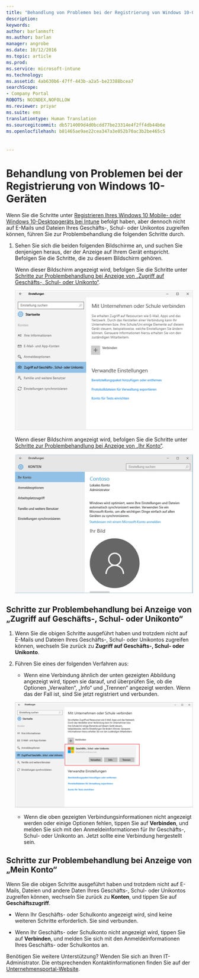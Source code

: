 ```yaml
---
title: "Behandlung von Problemen bei der Registrierung von Windows 10-Geräten | Microsoft-Dokumentation"
description: 
keywords: 
author: barlanmsft
ms.author: barlan
manager: angrobe
ms.date: 10/12/2016
ms.topic: article
ms.prod: 
ms.service: microsoft-intune
ms.technology: 
ms.assetid: 4ab630b6-47ff-443b-a2a5-be23388bcea7
searchScope:
- Company Portal
ROBOTS: NOINDEX,NOFOLLOW
ms.reviewer: priyar
ms.suite: ems
translationtype: Human Translation
ms.sourcegitcommit: db5714009d4d0bcdd77be23314e4f2ff4db44b6e
ms.openlocfilehash: b81465ae9ae22cea347a3e052b70ac3b2be465c5


---
```


# <a name="troubleshoot-your-windows-10-device-enrollment"></a>Behandlung von Problemen bei der Registrierung von Windows 10-Geräten
Wenn Sie die Schritte unter [Registrieren Ihres Windows 10 Mobile- oder Windows 10-Desktopgeräts bei Intune](enroll-your-w10-phone-or-w10-pc-windows.md) befolgt haben, aber dennoch nicht auf E-Mails und Dateien Ihres Geschäfts-, Schul- oder Unikontos zugreifen können, führen Sie zur Problembehandlung die folgenden Schritte durch.

1.  Sehen Sie sich die beiden folgenden Bildschirme an, und suchen Sie denjenigen heraus, der der Anzeige auf Ihrem Gerät entspricht. Befolgen Sie die Schritte, die zu diesem Bildschirm gehören.

    Wenn dieser Bildschirm angezeigt wird, befolgen Sie die Schritte unter [Schritte zur Problembehandlung bei Anzeige von „Zugriff auf Geschäfts-, Schul- oder Unikonto“](#troubleshooting-steps-to-follow-if-you-see-access-work-or-school).

    ![settings-accounts-access-work-or-school](./media/w10-enroll-rs1-connect-to-work-or-school.png)

    Wenn dieser Bildschirm angezeigt wird, befolgen Sie die Schritte unter [Schritte zur Problembehandlung bei Anzeige von „Ihr Konto“](#troubleshooting-steps-to-follow-if-you-see-your-account).

    ![settings-accounts-your-account](./media/W10-enroll-2-accounts-your-account.png)

## <a name="troubleshooting-steps-to-follow-if-you-see-access-work-or-school"></a>Schritte zur Problembehandlung bei Anzeige von „Zugriff auf Geschäfts-, Schul- oder Unikonto“

1.  Wenn Sie die obigen Schritte ausgeführt haben und trotzdem nicht auf E-Mails und Dateien Ihres Geschäfts-, Schul- oder Unikontos zugreifen können, wechseln Sie zurück zu **Zugriff auf Geschäfts-, Schul- oder Unikonto**.

2. Führen Sie eines der folgenden Verfahren aus:

    - Wenn eine Verbindung ähnlich der unten gezeigten Abbildung angezeigt wird, tippen sie darauf, und überprüfen Sie, ob die Optionen „Verwalten“, „Info“ und „Trennen“ angezeigt werden. Wenn das der Fall ist, sind Sie jetzt registriert und verbunden.

    ![validate-successful-enrollment](./media/w10-enroll-rs1-validate-successful-enrollment.png)

    - Wenn die oben gezeigten Verbindungsinformationen nicht angezeigt werden oder einige Optionen fehlen, tippen Sie auf **Verbinden**, und melden Sie sich mit den Anmeldeinformationen für Ihr Geschäfts-, Schul- oder Unikonto an. Jetzt sollte eine Verbindung hergestellt sein.

## <a name="troubleshooting-steps-to-follow-if-you-see-your-account"></a>Schritte zur Problembehandlung bei Anzeige von „Mein Konto“

Wenn Sie die obigen Schritte ausgeführt haben und trotzdem nicht auf E-Mails, Dateien und andere Daten Ihres Geschäfts-, Schul- oder Unikontos zugreifen können, wechseln Sie zurück zu **Konten**, und tippen Sie auf **Geschäftszugriff**.

- Wenn Ihr Geschäfts- oder Schulkonto angezeigt wird, sind keine weiteren Schritte erforderlich. Sie sind verbunden.

- Wenn Ihr Geschäfts- oder Schulkonto nicht angezeigt wird, tippen Sie auf **Verbinden**, und melden Sie sich mit den Anmeldeinformationen Ihres Geschäfts- oder Schulkontos an.

Benötigen Sie weitere Unterstützung? Wenden Sie sich an Ihren IT-Administrator. Die entsprechenden Kontaktinformationen finden Sie auf der [Unternehmensportal-Website](http://portal.manage.microsoft.com).



<!--HONumber=Dec16_HO3-->


